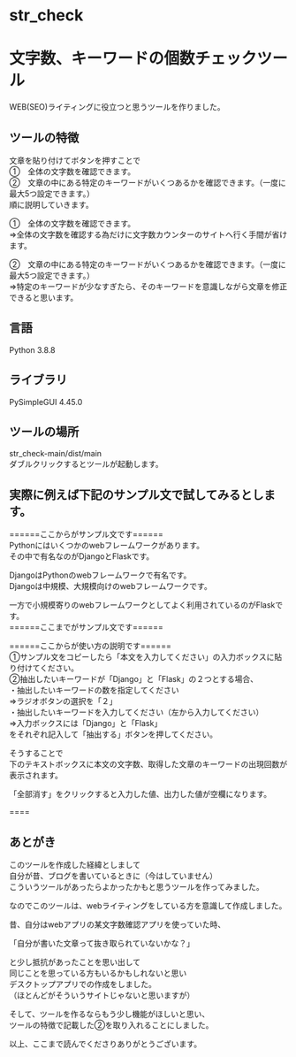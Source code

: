 # str_check 
# 文字数、キーワードの個数チェックツール  
WEB(SEO)ライティングに役立つと思うツールを作りました。

## ツールの特徴  
文章を貼り付けてボタンを押すことで  
①　全体の文字数を確認できます。  
②　文章の中にある特定のキーワードがいくつあるかを確認できます。（一度に最大5つ設定できます。）  
順に説明していきます。  
  
①　全体の文字数を確認できます。  
⇒全体の文字数を確認する為だけに文字数カウンターのサイトへ行く手間が省けます。  
  
②　文章の中にある特定のキーワードがいくつあるかを確認できます。（一度に最大5つ設定できます。）  
⇒特定のキーワードが少なすぎたら、そのキーワードを意識しながら文章を修正できると思います。  
  

## 言語
Python 3.8.8

## ライブラリ
PySimpleGUI 4.45.0

## ツールの場所
str_check-main/dist/main  
ダブルクリックするとツールが起動します。

## 実際に例えば下記のサンプル文で試してみるとします。
======ここからがサンプル文です======  
Pythonにはいくつかのwebフレームワークがあります。  
その中で有名なのがDjangoとFlaskです。  

DjangoはPythonのwebフレームワークで有名です。  
Djangoは中規模、大規模向けのwebフレームワークです。  
  
一方で小規模寄りのwebフレームワークとしてよく利用されているのがFlaskです。  
======ここまでがサンプル文です======  
  
======ここからが使い方の説明です======  
①サンプル文をコピーしたら「本文を入力してください」の入力ボックスに貼り付けてください。  
②抽出したいキーワードが「Django」と「Flask」の２つとする場合、  
・抽出したいキーワードの数を指定してください  
⇒ラジオボタンの選択を「２」  
・抽出したいキーワードを入力してください（左から入力してください）  
⇒入力ボックスには「Django」と「Flask」  
をそれぞれ記入して「抽出する」ボタンを押してください。  
  
そうすることで  
下のテキストボックスに本文の文字数、取得した文章のキーワードの出現回数が表示されます。  
  
「全部消す」をクリックすると入力した値、出力した値が空欄になります。  
  
====  
  
## あとがき
  
このツールを作成した経緯としまして  
自分が昔、ブログを書いているときに（今はしていません）  
こういうツールがあったらよかったかもと思うツールを作ってみました。  
  
なのでこのツールは、webライティングをしている方を意識して作成しました。  
  
昔、自分はwebアプリの某文字数確認アプリを使っていた時、  
  
「自分が書いた文章って抜き取られていないかな？」  
  
と少し抵抗があったことを思い出して  
同じことを思っている方もいるかもしれないと思い  
デスクトップアプリでの作成をしました。  
（ほとんどがそういうサイトじゃないと思いますが）  
  
そして、ツールを作るならもう少し機能がほしいと思い、  
ツールの特徴で記載した②を取り入れることにしました。  
  
  
以上、ここまで読んでくださりありがとうございます。  

